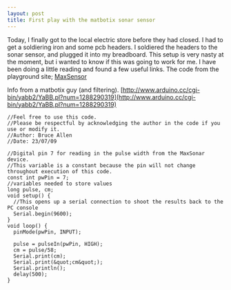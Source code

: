 ```yaml
---
layout: post
title: First play with the matbotix sonar sensor
---
```


Today, I finally got to the local electric store before they had closed. I had to get a soldiering iron and some pcb headers. I soldiered the headers to the sonar sensor, and plugged it into my breadboard. This setup is very nasty at the moment, but i wanted to know if this was going to work for me. I have been doing a little reading and found a few useful links. The code from the playground site; [MaxSensor](http://www.arduino.cc/playground/Main/MaxSonar)

Info from a matbotix guy (and filtering).
[http://www.arduino.cc/cgi-bin/yabb2/YaBB.pl?num=1288290319](http://www.arduino.cc/cgi-bin/yabb2/YaBB.pl?num=1288290319)

```{js}
//Feel free to use this code.
//Please be respectful by acknowledging the author in the code if you use or modify it.
//Author: Bruce Allen
//Date: 23/07/09

//Digital pin 7 for reading in the pulse width from the MaxSonar device.
//This variable is a constant because the pin will not change throughout execution of this code.
const int pwPin = 7; 
//variables needed to store values
long pulse, cm;
void setup() {
  //This opens up a serial connection to shoot the results back to the PC console
  Serial.begin(9600);
}
void loop() {
  pinMode(pwPin, INPUT);

  pulse = pulseIn(pwPin, HIGH);
  cm = pulse/58;
  Serial.print(cm);
  Serial.print(&quot;cm&quot;);
  Serial.println();
  delay(500);
}
```